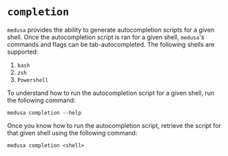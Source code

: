 # `completion`

`medusa` provides the ability to generate autocompletion scripts for a given shell.
Once the autocompletion script is ran for a given shell, `medusa`'s commands and flags can be tab-autocompleted.
The following shells are supported:

1. `bash`
2. `zsh`
3. `Powershell`

To understand how to run the autocompletion script for a given shell, run the following command:

```shell
medusa completion --help
```

Once you know how to run the autocompletion script, retrieve the script for that given shell using the following command:

```shell
medusa completion <shell>
```
